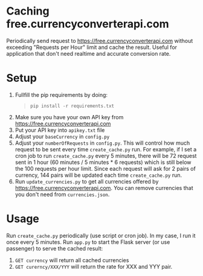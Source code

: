# Caching free.currencyconverterapi.com
Periodically send request to https://free.currencyconverterapi.com without exceeding "Requests per Hour" limit and cache the result. Useful for application that don't need realtime and accurate conversion rate.

# Setup
1. Fullfill the pip requirements by doing:
	>`pip install -r requirements.txt`
1. Make sure you have your own API key from https://free.currencyconverterapi.com
1. Put your API key into `apikey.txt` file
1. Adjust your `baseCurrency` in `config.py`
1. Adjust your `numberOfRequests` in `config.py`. This will control how much request to be sent every time `create_cache.py` run. For example, if I set a cron job to run `create_cache.py` every 5 minutes, there will be 72 request sent in 1 hour (60 minutes / 5 minutes * 6 requests) which is still below the 100 requests per hour limit. Since each request will ask for 2 pairs of currency, 144 pairs will be updated each time `create_cache.py` run.
1. Run `update_currencies.py` to get all currencies offered by https://free.currencyconverterapi.com. You can remove currencies that you don't need from `currencies.json`.

# Usage
Run `create_cache.py` periodically (use script or cron job). In my case, I run it once every 5 minutes. Run `app.py` to start the Flask server (or use passenger) to serve the cached result:
1. `GET currency` will return all cached currencies
1. `GET curerncy/XXX/YYY` will return the rate for XXX and YYY pair.
